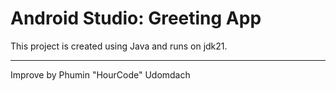# Android Studio: Greeting App
This project is created using Java and runs on jdk21.

---
Improve by Phumin "HourCode" Udomdach